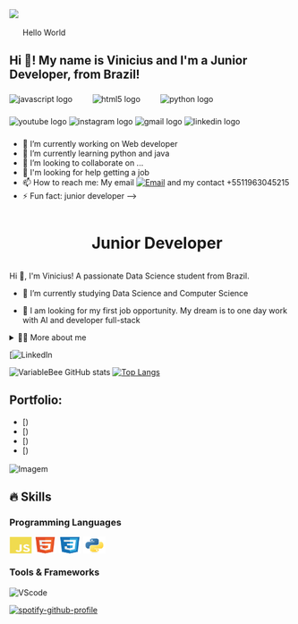 
<!--divisor-->
<img src="https://user-images.githubusercontent.com/773897560/115834477-dbab-a447-11eb-900a-139a6edaec5c.gif">

<!--titulo-->
<div id="user-content-toc">
  <ul aling="center>
    <summary><h1 style="display: inline-block">Hello World</h1></summary>
  </ul>
  </div>
  

<h2 align="left">Hi 👋! My name is Vinicius and I'm a Junior Developer, from Brazil!</h2>

###

<div align="left">
  <img src="https://cdn.jsdelivr.net/gh/devicons/devicon/icons/javascript/javascript-original.svg" height="30" alt="javascript logo"  />
  <img width="12" />
  
 
  <img width="12" />
  <img src="https://cdn.jsdelivr.net/gh/devicons/devicon/icons/html5/html5-original.svg" height="30" alt="html5 logo"  />
  <img width="12" />
 
  <img width="12" />
  <img src="https://cdn.jsdelivr.net/gh/devicons/devicon/icons/python/python-original.svg" height="30" alt="python logo"  />
  <img width="12" />
  
   
</div>

###

<div align="left">
  <img src="https://img.shields.io/static/v1?message=Youtube&logo=youtube&label=&color=FF0000&logoColor=white&labelColor=&style=for-the-badge" height="35" alt="youtube logo"  />
  <img src="https://img.shields.io/static/v1?message=Instagram&logo=instagram&label=&color=E4405F&logoColor=white&labelColor=&style=for-the-badge" height="35" alt="instagram logo"  />
  <img src="https://img.shields.io/static/v1?message=Gmail&logo=gmail&label=&color=D14836&logoColor=white&labelColor=&style=for-the-badge" height="35" alt="gmail logo"  />
  <img src="https://img.shields.io/static/v1?message=LinkedIn&logo=linkedin&label=&color=0077B5&logoColor=white&labelColor=&style=for-the-badge" height="35" alt="linkedin logo"  />
</div>

###

- 🔭 I’m currently working on Web developer
- 🌱 I’m currently learning python and java
- 👯 I’m looking to collaborate on ...
- 🤔 I'm looking for help getting a job
- 📫 How to reach me: My email [![Email](https://img.shields.io/badge/Gmail-D14836?style=for-the-badge&logo=gmail&logoColor=white)](https://mail.google.com/mail/u/0/#inbox) and my contact +5511963045215 
- ⚡ Fun fact: junior developer
-->
<!--título-->
<div id="user-content-toc">
  <ul align="center">
    <summary><h1 style="display: inline-block">Junior Developer</h1></summary>
</div>



<!-- Presentation -->
<p>
  Hi 👋, I'm Vinicius! A passionate Data Science student from Brazil.

  - 🌱 I’m currently studying Data Science and Computer Science

  - 🔭 I am looking for my first job opportunity. My dream is to one day work with AI and developer full-stack
</p>

<!-- Dropdown -->
<details>
  <summary>👨‍💻 More about me</summary>

  - 💬 I am currently 18 years old and live in Brazil. I understand a little English and I am a junior in Python, Java, and Javascript, I have studied programming for a year and I intend to continue in this career

  - ⚡ I enjoy reading, a good book, or goods hiistorys, as well as watching movies and playing games! I believe that our personal interests contribute to a more refined perception of things and problem-solving. \o/
</details>

<!-- Links -->


[![LinkedIn](www.linkedin.com/in/vinicius-fernandes-62258017)
  <img src="https://img.shields.io/static/v1?message=LinkedIn&logo=linkedin&label=&color=0077B5&logoColor=white&labelColor=&style=for-the-badge" height="35" alt=""  />



<!-- GithubStats -->
![VariableBee GitHub stats](https://github-readme-stats.vercel.app/api?username=codervinii_icons=true&theme=codeSTACKr)
[![Top Langs](https://github-readme-stats.vercel.app/api/top-langs/?codervinii=variablebee&showicons=true&theme=codeSTACKr)](https://github.com/codervinii/github-readme-stats)

<!-- Portfolio -->
## Portfolio:
- [)
- [)
- [)
- [)

<!-- GIF -->
<p align="left">
  <img align="center" src="https://github.com/VariableBee/VariableBee/assets/77739311/4e9f41af-6b57-49a7-b15a-74322e96b4d7" alt="Imagem">
</p>

## 🔥 Skills
<!-- Skills: Programming Languages -->
  <div style="flex-basis: 48%;">
    <h3>Programming Languages</h3>
    <img align="center" alt="Js" height="30" width="40" src="https://raw.githubusercontent.com/devicons/devicon/master/icons/javascript/javascript-plain.svg">
    <img align="center" alt="HTML" height="30" width="40" src="https://raw.githubusercontent.com/devicons/devicon/master/icons/html5/html5-original.svg">
    <img align="center" alt="CSS" height="30" width="40" src="https://raw.githubusercontent.com/devicons/devicon/master/icons/css3/css3-original.svg">
    <img align="center" alt="Python" height="30" width="40" src="https://raw.githubusercontent.com/devicons/devicon/master/icons/python/python-original.svg">
   
  </div>
  
  <!-- Skills: Tools & Frameworks -->
  <div style="flex-basis: 48%;">
    <h3>Tools & Frameworks</h3>
    <img align="center" alt="VScode" height="30" width="40" src="https://cdn.jsdelivr.net/gh/devicons/devicon/icons/vscode/vscode-original.svg">
    
  
  

  [![spotify-github-profile](https://spotify-github-profile.vercel.app/api/view?uid=313gwq7grpvicu5nxkvbkbc4634e&cover_image=true&theme=default&show_offline=false&background_color=121212&interchange=false)](https://github.com/kittinan/spotify-github-profile)
